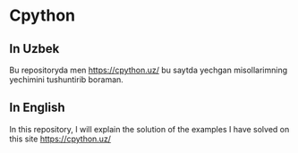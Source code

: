# Cpython
## In Uzbek
Bu repositoryda men https://cpython.uz/ bu saytda yechgan misollarimning yechimini tushuntirib boraman.  
## In English
In this repository, I will explain the solution of the examples I have solved on this site https://cpython.uz/
